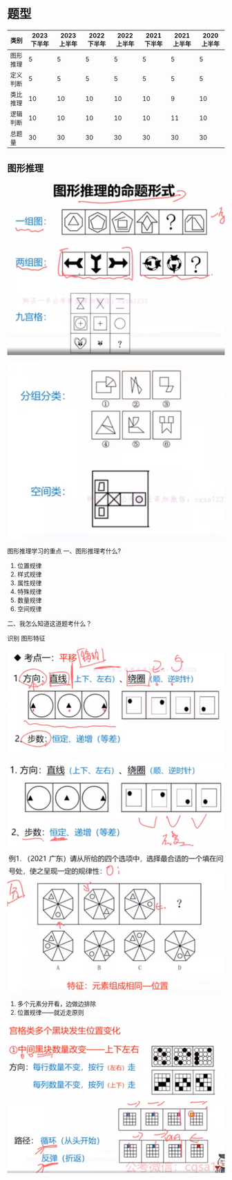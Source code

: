 # 题型

| 类别        | 2023 下半年 | 2023 上半年 | 2022 下半年 | 2022 上半年 | 2021 下半年 | 2021 上半年 | 2020 上半年 |
|-----------------|--------------------------|--------------------------|--------------------------|--------------------------|--------------------------|--------------------------|--------------------------|
| 图形推理 | 5                       | 5                       | 5                       | 5                       | 5                       | 5                       | 5                       |
| 定义判断 | 5                       | 5                       | 5                       | 5                       | 5                       | 5                       | 5                       |
| 类比推理 | 10                      | 10                      | 10                      | 10                      | 10                      | 9                       | 10                      |
| 逻辑判断 | 10                      | 10                      | 10                      | 10                      | 10                      | 11                      | 10                      |
| 总题量  | 30                      | 30                      | 30                      | 30                      | 30                      | 30                      | 30                      |

## 图形推理

![alt text](image.png)

![alt text](image-1.png)

图形推理学习的重点
一、图形推理考什么?

1. 位置规律
2. 样式规律
3. 属性规律
4. 特殊规律
5. 数量规律
6. 空间规律

二、我怎么知道这道题考什么？

识别 图形特征

![alt text](image-2.png)

![alt text](image-3.png)

![alt text](image-4.png)

1. 多个元素分开看，边做边排除
2. 位置规律——就近走原则

![alt text](image-5.png)
![alt text](image-6.png)